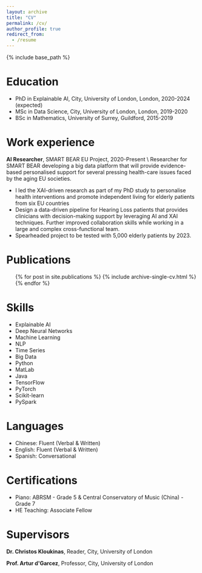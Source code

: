 ```yaml
---
layout: archive
title: "CV"
permalink: /cv/
author_profile: true
redirect_from:
  - /resume
---
```


{% include base_path %}

Education
======
* PhD in Explainable AI, City, University of London, London, 2020-2024 (expected)
* MSc in Data Science, City, University of London, London, 2019-2020
* BSc in Mathematics, University of Surrey, Guildford, 2015-2019

Work experience
======
**AI Researcher**, SMART BEAR EU Project, 2020-Present \\
Researcher for SMART BEAR developing a big data platform that will provide evidence-based personalised support
for several pressing health-care issues faced by the aging EU societies.
  * I led the XAI-driven research as part of my PhD study to personalise health interventions and promote independent
  living for elderly patients from six EU countries
  * Design a data-driven pipeline for Hearing Loss patients that provides clinicians with decision-making support by
  leveraging AI and XAI techniques. Further improved collaboration skills while working in a large and complex 
  cross-functional team.
  * Spearheaded project to be tested with 5,000 elderly patients by 2023.

Publications
======
  <ul>{% for post in site.publications %}
    {% include archive-single-cv.html %}
  {% endfor %}</ul>
  
Skills
======
* Explainable AI
* Deep Neural Networks
* Machine Learning
* NLP
* Time Series
* Big Data
* Python
* MatLab
* Java
* TensorFlow
* PyTorch
* Scikit-learn
* PySpark

Languages
=====
* Chinese: Fluent (Verbal & Written)
* English: Fluent (Verbal & Written)
* Spanish: Conversational 
  
Certifications
======
* Piano: ABRSM - Grade 5 & Central Conservatory of Music (China) - Grade 7
* HE Teaching: Associate Fellow

Supervisors
======
**Dr. Christos Kloukinas**, Reader, City, University of London

**Prof. Artur d'Garcez**, Professor, City, University of London
